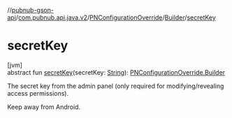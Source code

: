 //[pubnub-gson-api](../../../../index.md)/[com.pubnub.api.java.v2](../../index.md)/[PNConfigurationOverride](../index.md)/[Builder](index.md)/[secretKey](secret-key.md)

# secretKey

[jvm]\
abstract fun [secretKey](secret-key.md)(secretKey: [String](https://kotlinlang.org/api/latest/jvm/stdlib/kotlin-stdlib/kotlin/-string/index.html)): [PNConfigurationOverride.Builder](index.md)

The secret key from the admin panel (only required for modifying/revealing access permissions).

Keep away from Android.
